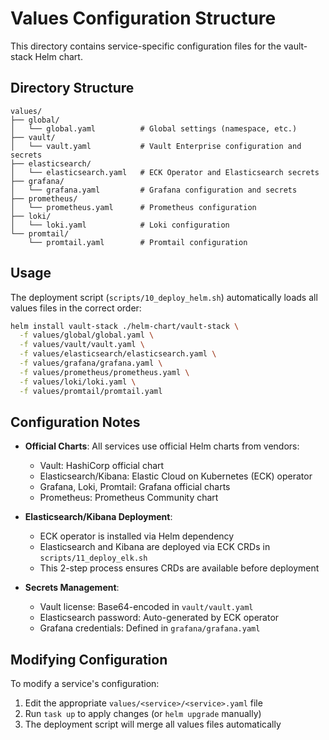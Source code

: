 # Values Configuration Structure

This directory contains service-specific configuration files for the vault-stack Helm chart.

## Directory Structure

```
values/
├── global/
│   └── global.yaml          # Global settings (namespace, etc.)
├── vault/
│   └── vault.yaml           # Vault Enterprise configuration and secrets
├── elasticsearch/
│   └── elasticsearch.yaml   # ECK Operator and Elasticsearch secrets
├── grafana/
│   └── grafana.yaml         # Grafana configuration and secrets
├── prometheus/
│   └── prometheus.yaml      # Prometheus configuration
├── loki/
│   └── loki.yaml            # Loki configuration
└── promtail/
    └── promtail.yaml        # Promtail configuration
```

## Usage

The deployment script (`scripts/10_deploy_helm.sh`) automatically loads all values files in the correct order:

```bash
helm install vault-stack ./helm-chart/vault-stack \
  -f values/global/global.yaml \
  -f values/vault/vault.yaml \
  -f values/elasticsearch/elasticsearch.yaml \
  -f values/grafana/grafana.yaml \
  -f values/prometheus/prometheus.yaml \
  -f values/loki/loki.yaml \
  -f values/promtail/promtail.yaml
```

## Configuration Notes

- **Official Charts**: All services use official Helm charts from vendors:
  - Vault: HashiCorp official chart
  - Elasticsearch/Kibana: Elastic Cloud on Kubernetes (ECK) operator
  - Grafana, Loki, Promtail: Grafana official charts
  - Prometheus: Prometheus Community chart

- **Elasticsearch/Kibana Deployment**:
  - ECK operator is installed via Helm dependency
  - Elasticsearch and Kibana are deployed via ECK CRDs in `scripts/11_deploy_elk.sh`
  - This 2-step process ensures CRDs are available before deployment

- **Secrets Management**:
  - Vault license: Base64-encoded in `vault/vault.yaml`
  - Elasticsearch password: Auto-generated by ECK operator
  - Grafana credentials: Defined in `grafana/grafana.yaml`

## Modifying Configuration

To modify a service's configuration:

1. Edit the appropriate `values/<service>/<service>.yaml` file
2. Run `task up` to apply changes (or `helm upgrade` manually)
3. The deployment script will merge all values files automatically
